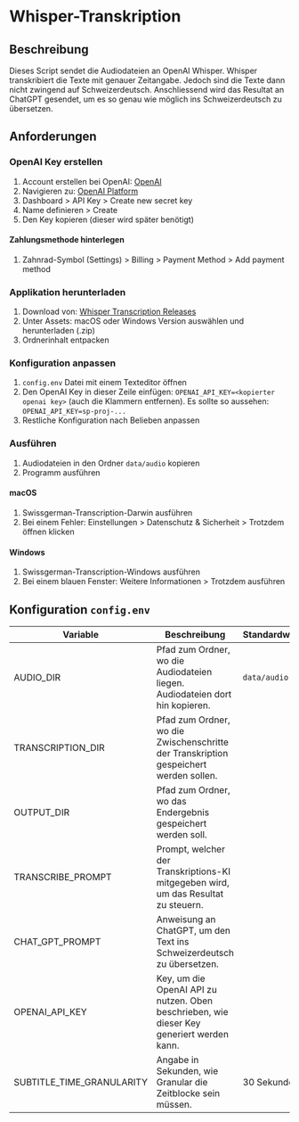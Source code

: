 # Whisper-Transkription

## Beschreibung
Dieses Script sendet die Audiodateien an OpenAI Whisper. Whisper transkribiert die Texte mit genauer Zeitangabe. Jedoch sind die Texte dann nicht zwingend auf Schweizerdeutsch. Anschliessend wird das Resultat an ChatGPT gesendet, um es so genau wie möglich ins Schweizerdeutsch zu übersetzen.

## Anforderungen

### OpenAI Key erstellen
1. Account erstellen bei OpenAI: [OpenAI](https://openai.com/)
2. Navigieren zu: [OpenAI Platform](https://platform.openai.com/docs/overview)
3. Dashboard > API Key > Create new secret key
4. Name definieren > Create
5. Den Key kopieren (dieser wird später benötigt)

#### Zahlungsmethode hinterlegen
1. Zahnrad-Symbol (Settings) > Billing > Payment Method > Add payment method

### Applikation herunterladen
1. Download von: [Whisper Transcription Releases](https://github.com/VincentSchmid/whisper-transcription/releases/latest)
2. Unter Assets: macOS oder Windows Version auswählen und herunterladen (.zip)
3. Ordnerinhalt entpacken

### Konfiguration anpassen
1. `config.env` Datei mit einem Texteditor öffnen
2. Den OpenAI Key in dieser Zeile einfügen: `OPENAI_API_KEY=<kopierter openai key>` (auch die Klammern entfernen). Es sollte so aussehen: `OPENAI_API_KEY=sp-proj-...`
3. Restliche Konfiguration nach Belieben anpassen

### Ausführen
1. Audiodateien in den Ordner `data/audio` kopieren
2. Programm ausführen

#### macOS
1. Swissgerman-Transcription-Darwin ausführen
2. Bei einem Fehler: Einstellungen > Datenschutz & Sicherheit > Trotzdem öffnen klicken

#### Windows
1. Swissgerman-Transcription-Windows ausführen
2. Bei einem blauen Fenster: Weitere Informationen > Trotzdem ausführen

## Konfiguration `config.env`

| Variable                   | Beschreibung                                                                                 | Standardwert        |
|----------------------------|----------------------------------------------------------------------------------------------|---------------------|
| AUDIO_DIR                  | Pfad zum Ordner, wo die Audiodateien liegen. Audiodateien dort hin kopieren.                 | `data/audio`        |
| TRANSCRIPTION_DIR          | Pfad zum Ordner, wo die Zwischenschritte der Transkription gespeichert werden sollen.        |                     |
| OUTPUT_DIR                 | Pfad zum Ordner, wo das Endergebnis gespeichert werden soll.                                 |                     |
| TRANSCRIBE_PROMPT          | Prompt, welcher der Transkriptions-KI mitgegeben wird, um das Resultat zu steuern.           |                     |
| CHAT_GPT_PROMPT            | Anweisung an ChatGPT, um den Text ins Schweizerdeutsch zu übersetzen.                        |                     |
| OPENAI_API_KEY             | Key, um die OpenAI API zu nutzen. Oben beschrieben, wie dieser Key generiert werden kann.    |                     |
| SUBTITLE_TIME_GRANULARITY  | Angabe in Sekunden, wie Granular die Zeitblocke sein müssen.                                 | 30 Sekunden         |
